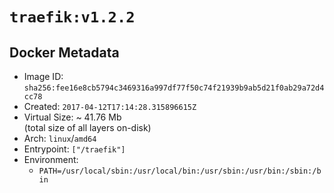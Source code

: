 # `traefik:v1.2.2`

## Docker Metadata

- Image ID: `sha256:fee16e8cb5794c3469316a997df77f50c74f21939b9ab5d21f0ab29a72d4cc78`
- Created: `2017-04-12T17:14:28.315896615Z`
- Virtual Size: ~ 41.76 Mb  
  (total size of all layers on-disk)
- Arch: `linux`/`amd64`
- Entrypoint: `["/traefik"]`
- Environment:
  - `PATH=/usr/local/sbin:/usr/local/bin:/usr/sbin:/usr/bin:/sbin:/bin`
